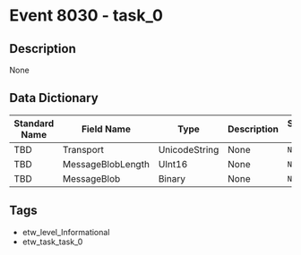 # Event 8030 - task_0

## Description
None

## Data Dictionary
|Standard Name|Field Name|Type|Description|Sample Value|
|---|---|---|---|---|
|TBD|Transport|UnicodeString|None|`None`|
|TBD|MessageBlobLength|UInt16|None|`None`|
|TBD|MessageBlob|Binary|None|`None`|

## Tags
* etw_level_Informational
* etw_task_task_0